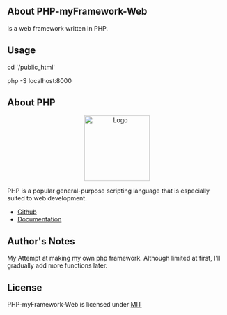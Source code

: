 ## About PHP-myFramework-Web

Is a web framework written in PHP.

## Usage

<p>cd '/public_html'</p>
<p>php -S localhost:8000</p>

## About PHP

<p align="center"><img src="https://i.imgur.com/zyHWMJU.png" width="150px" height="auto" alt="Logo"></a></p>

<p>PHP is a popular general-purpose scripting language that is especially suited to web development.</p>

* [Github](https://github.com/php)
* [Documentation](https://www.php.net/docs.php)

## Author's Notes

My Attempt at making my own php framework. Although limited at first, I'll gradually add more functions later.

## License

PHP-myFramework-Web is licensed under [MIT](https://choosealicense.com/licenses/mit/)
